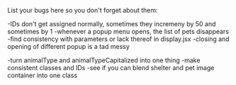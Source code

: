 List your bugs here so you don't forget about them:

-IDs don't get assigned normally, sometimes they incremeny by 50 and sometimes by 1
-whenever a popup menu opens, the list of pets disappears
-find consistency with parameters or lack thereof in display.jsx
-closing and opening of different popup is a tad messy

-turn animalType and animalTypeCapitalized into one thing
-make consistent classes and IDs
-see if you can blend shelter and pet image container into one class